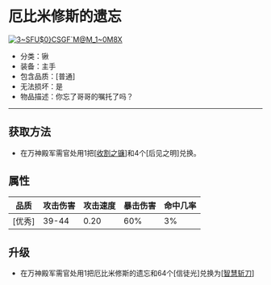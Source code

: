 # 厄比米修斯的遗忘
<a href="https://imgbb.com/"><img src="https://i.ibb.co/hcYd2gb/3-SFU-0-CSGF-M-M-1-0-M8-X.png" alt="3~SFU$0}CSGF`M@M_1~0M8X" border="0"></a>
* 分类：锹
* 装备：主手
* 包含品质：[普通]
* 无法损坏：是
* 物品描述：你忘了哥哥的嘱托了吗？
---
## 获取方法
* 在万神殿军需官处用1把[<a href="https://github.com/LeafletXD/Minecraft-Yuanchu-Server-Wiki/blob/main/Wiki/RPG%E9%81%93%E5%85%B7/%E8%BF%91%E6%88%98%E6%AD%A6%E5%99%A8/%E5%89%91/%E6%94%B6%E5%89%B2%E4%B9%8B%E9%95%B0.md">收割之镰<a/>]和4个[后见之明]兑换。
## 属性
|品质|攻击伤害|攻击速度|暴击伤害|命中几率|
|----|----|----|----|----|
|[优秀]|39-44|0.20|60%|3%|
## 升级
* 在万神殿军需官处用1把厄比米修斯的遗忘和64个[信徒光]兑换为[<a href="https://github.com/LeafletXD/Minecraft-Yuanchu-Server-Wiki/blob/main/Wiki/RPG%E9%81%93%E5%85%B7/%E8%BF%91%E6%88%98%E6%AD%A6%E5%99%A8/%E5%89%91/%E6%99%BA%E6%85%A7%E6%96%A9%E5%88%80.md">智慧斩刀<a/>]

